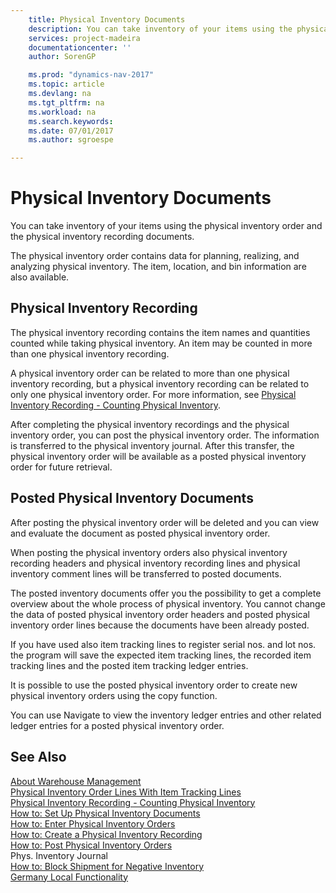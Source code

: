 ```yaml
---
    title: Physical Inventory Documents 
    description: You can take inventory of your items using the physical inventory order and the physical inventory recording documents.
    services: project-madeira
    documentationcenter: ''
    author: SorenGP

    ms.prod: "dynamics-nav-2017"
    ms.topic: article
    ms.devlang: na
    ms.tgt_pltfrm: na
    ms.workload: na
    ms.search.keywords:
    ms.date: 07/01/2017
    ms.author: sgroespe

---
```

# Physical Inventory Documents
You can take inventory of your items using the physical inventory order and the physical inventory recording documents.  
  
 The physical inventory order contains data for planning, realizing, and analyzing physical inventory. The item, location, and bin information are also available.  
  
## Physical Inventory Recording  
 The physical inventory recording contains the item names and quantities counted while taking physical inventory. An item may be counted in more than one physical inventory recording.  
  
 A physical inventory order can be related to more than one physical inventory recording, but a physical inventory recording can be related to only one physical inventory order. For more information, see [Physical Inventory Recording - Counting Physical Inventory](physical-inventory-recording-counting-physical-inventory.md).  
  
 After completing the physical inventory recordings and the physical inventory order, you can post the physical inventory order. The information is transferred to the physical inventory journal. After this transfer, the physical inventory order will be available as a posted physical inventory order for future retrieval.  
  
## Posted Physical Inventory Documents  
 After posting the physical inventory order will be deleted and you can view and evaluate the document as posted physical inventory order.  
  
 When posting the physical inventory orders also physical inventory recording headers and physical inventory recording lines and physical inventory comment lines will be transferred to posted documents.  
  
 The posted inventory documents offer you the possibility to get a complete overview about the whole process of physical inventory. You cannot change the data of posted physical inventory order headers and posted physical inventory order lines because the documents have been already posted.  
  
 If you have used also item tracking lines to register serial nos. and lot nos. the program will save the expected item tracking lines, the recorded item tracking lines and the posted item tracking ledger entries.  
  
 It is possible to use the posted physical inventory order to create new physical inventory orders using the copy function.  
  
 You can use Navigate to view the inventory ledger entries and other related ledger entries for a posted physical inventory order.  
  
## See Also  
 [About Warehouse Management](about-warehouse-management.md)   
 [Physical Inventory Order Lines With Item Tracking Lines](physical-inventory-order-lines-with-item-tracking-lines.md)   
 [Physical Inventory Recording - Counting Physical Inventory](physical-inventory-recording-counting-physical-inventory.md)   
 [How to: Set Up Physical Inventory Documents](how-to-set-up-physical-inventory-documents.md)   
 [How to: Enter Physical Inventory Orders](how-to-enter-physical-inventory-orders.md)   
 [How to: Create a Physical Inventory Recording](how-to-create-a-physical-inventory-recording.md)   
 [How to: Post Physical Inventory Orders](how-to-post-physical-inventory-orders.md)   
 Phys. Inventory Journal   
 [How to: Block Shipment for Negative Inventory](how-to-block-shipment-for-negative-inventory.md)   
 [Germany Local Functionality](germany-local-functionality.md)